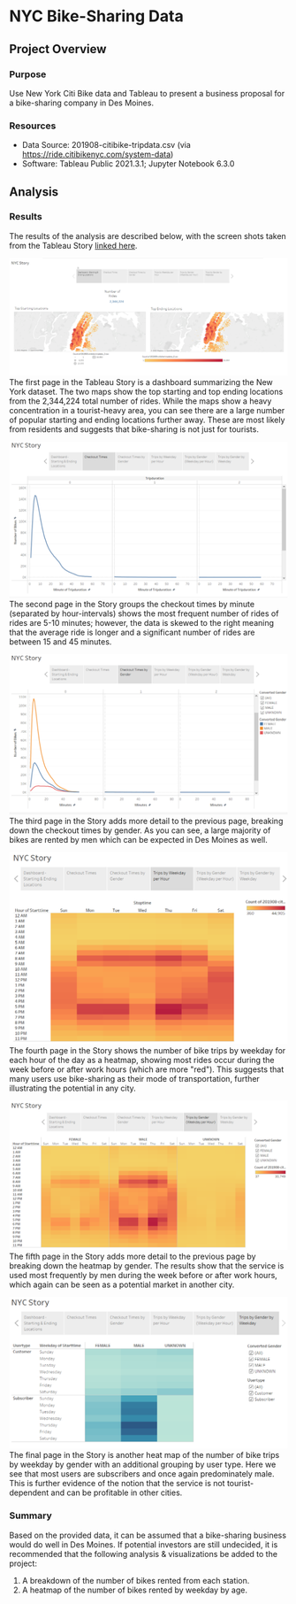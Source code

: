 # NYC Bike-Sharing Data 

## Project Overview

### Purpose
Use New York Citi Bike data and Tableau to present a business proposal for a bike-sharing company in Des Moines.

### Resources ###
- Data Source: 201908-citibike-tripdata.csv (via https://ride.citibikenyc.com/system-data)
- Software: Tableau Public 2021.3.1; Jupyter Notebook 6.3.0

## Analysis ##

### Results ###

The results of the analysis are described below, with the screen shots taken from the Tableau Story [linked here](https://public.tableau.com/shared/QTSRTRWWS?:display_count=n&:origin=viz_share_link).

![](/Resources/Dashboard.png)
The first page in the Tableau Story is a dashboard summarizing the New York dataset.  The two maps show the top starting and top ending locations from the 2,344,224 total number of rides.  While the maps show a heavy concentration in a tourist-heavy area, you can see there are a large number of popular starting and ending locations further away. These are most likely from residents and suggests that bike-sharing is not just for tourists. 

![](/Resources/1_Times.png)
The second page in the Story groups the checkout times by minute (separated by hour-intervals) shows the most frequent number of rides  of rides are 5-10 minutes; however, the data is skewed to the right meaning that the average ride is longer and a significant number of rides are between 15 and 45 minutes.  

![](/Resources/2_TimesbyGender.png)
The third page in the Story adds more detail to the previous page, breaking down the checkout times by gender. As you can see, a large majority of bikes are rented by men which can be expected in Des Moines as well. 

![](/Resources/3_TripsbyWeekday.png)
The fourth page in the Story shows the number of bike trips by weekday for each hour of the day as a heatmap, showing most rides occur during the week before or after work hours (which are more "red"). This suggests that many users use bike-sharing as their mode of transportation, further illustrating the potential in any city. 

![](/Resources/4_TripsbyGender.png)
The fifth page in the Story adds more detail to the previous page by breaking down the heatmap by gender. The results show that the service is used most frequently by men during the week before or after work hours, which again can be seen as a potential market in another city. 

![](/Resources/5_GenderbyWeekday.png)
The final page in the Story is another heat map of the number of bike trips by weekday by gender with an additional grouping by user type. Here we see that most users are subscribers and once again predominately male. This is further evidence of the notion that the service is not tourist-dependent and can be profitable in other cities.  


### Summary ###
Based on the provided data, it can be assumed that a bike-sharing business would do well in Des Moines. If potential investors are still undecided, it is recommended that the following analysis & visualizations be added to the project:
1. A breakdown of the number of bikes rented from each station.
2. A heatmap of the number of bikes rented by weekday by age.  
